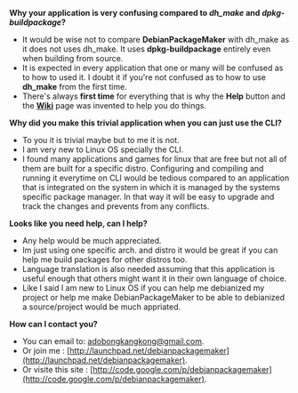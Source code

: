 **Why your application is very confusing compared to _dh\_make_ and _dpkg-buildpackage_?**
  * It would be wise not to compare **DebianPackageMaker** with dh\_make as it does not uses dh\_make. It uses **dpkg-buildpackage** entirely even when building from source.
  * It is expected in every application that one or many will be confused as to how to used it. I doubt it if you're not confused as to how to use **dh\_make** from the first time.
  * There's always **first time** for everything that is why the **Help** button and the **[Wiki](http://code.google.com/p/debianpackagemaker/w/list)** page was invented to help you do things.

**Why did you make this trivial application when you can just use the CLI?**
  * To you it is trivial maybe but to me it is not.
  * I am very new to Linux OS specially the CLI.
  * I found many applications and games for linux that are free but not all of them are built for a specific distro. Configuring and compiling and running it everytime on CLI would be tedious compared to an application that is integrated on the system in which it is managed by the systems specific package manager. In that way it will be easy to upgrade and track the changes and prevents from any conflicts.


**Looks like you need help, can I help?**
  * Any help would be much appreciated.
  * Im just using one specific arch. and distro it would be great if you can help me build packages for other distros too.
  * Language translation is also needed assuming that this application is useful enough that others might want it in their own language of choice.
  * Like I said I am new to Linux OS if you can help me debianized my project or help me make DebianPackageMaker to be able to debianized a source/project would be much appriated.

**How can I contact you?**
  * You can email to: adobongkangkong@gmail.com.
  * Or join me : [http://launchpad.net/debianpackagemaker](http://launchpad.net/debianpackagemaker).
  * Or visite this site : [http://code.google.com/p/debianpackagemaker](http://code.google.com/p/debianpackagemaker).
